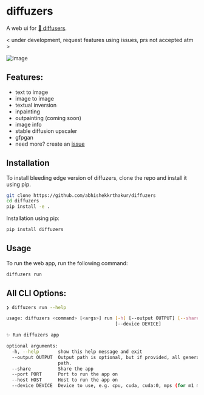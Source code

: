 # diffuzers

A web ui for [🤗 diffusers](https://github.com/huggingface/diffusers).

< under development, request features using issues, prs not accepted atm >

![image](https://github.com/abhishekkrthakur/diffuzers/raw/main/static/screenshot.png)

## Features:

- text to image
- image to image
- textual inversion
- inpainting
- outpainting (coming soon)
- image info
- stable diffusion upscaler
- gfpgan
- need more? create an [issue](https://github.com/abhishekkrthakur/diffuzers/issues)


## Installation

To install bleeding edge version of diffuzers, clone the repo and install it using pip.

```bash
git clone https://github.com/abhishekkrthakur/diffuzers
cd diffuzers
pip install -e .
```

Installation using pip:
    
```bash 
pip install diffuzers
```

## Usage

To run the web app, run the following command:

```bash
diffuzers run
```

## All CLI Options:

```bash
❯ diffuzers run --help

usage: diffuzers <command> [<args>] run [-h] [--output OUTPUT] [--share] [--port PORT] [--host HOST]
                                        [--device DEVICE]

✨ Run diffuzers app

optional arguments:
  -h, --help       show this help message and exit
  --output OUTPUT  Output path is optional, but if provided, all generations will automatically be saved to this
                   path.
  --share          Share the app
  --port PORT      Port to run the app on
  --host HOST      Host to run the app on
  --device DEVICE  Device to use, e.g. cpu, cuda, cuda:0, mps (for m1 mac) etc.
```
